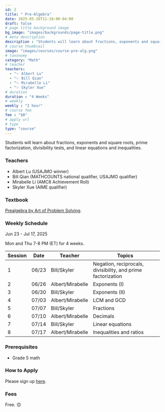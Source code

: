 ```yaml
---
id: 2
title: " Pre-Algebra"
date: 2025-05-26T11:18:00-04:00
draft: false
# page title background image
bg_image: "images/backgrounds/page-title.png"
# meta description
description : "Students will learn about fractions, exponents and square roots, prime factorization, divisibility tests, and linear equations and inequalities."
# course thumbnail
image: "images/courses/course-pre-alg.png"
# taxonomy
category: "Math"
# teacher
teachers:
  - "✨ Albert Lu"
  - "✨ Bill Qian"
  - "✨ Mirabelle Li"
  - "✨ Skyler Xue"
# duration
duration : "4 Weeks"
# weekly
weekly : "2 hour"
# course fee
fee : "$0"
# apply url
# type
type: "course"
---
```


Students will learn about fractions, exponents and square roots, prime factorization, divisibility tests, and linear equations and inequalities.

### Teachers

* Albert Lu (USAJMO winner)
* Bill Qian (MATHCOUNTS national qualifier, USAJMO qualifier) 
* Mirabelle Li (AMC8 Achievement Roll)
* Skyler Xue (AIME qualifier)

### Textbook 
[Prealgebra by Art of Problem Solving](https://artofproblemsolving.com/store/item/prealgebra).

### Weekly Schedule

Jun 23 - Jul 17, 2025

Mon and Thu 7-8 PM (ET) for 4 weeks.

|Session |Date    | Teacher          | Topics
|--------|--------|------------------|--------------
|1       |06/23   | Bill/Skyler      | Negation, reciprocals, divisibility, and prime factorization
|2       |06/26   | Albert/Mirabelle | Exponents (I)
|3       |06/30   | Bill/Skyler      | Exponents (II)
|4       |07/03   | Albert/Mirabelle | LCM and GCD
|5       |07/07   | Bill/Skyler      | Fractions
|6       |07/10   | Albert/Mirabelle | Decimals
|7       |07/14   | Bill/Skyler      | Linear equations
|8       |07/17   | Albert/Mirabelle | Inequalities and ratios

### Prerequisites

* Grade 5 math

### How to Apply

Please sign up [here](https://forms.gle/sqG1GRbDJv3GEyxN7).

### Fees

Free. 😊

